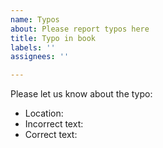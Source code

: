 ```yaml
---
name: Typos
about: Please report typos here
title: Typo in book
labels: ''
assignees: ''

---
```


Please let us know about the typo:

* Location: 
* Incorrect text: 
* Correct text:
